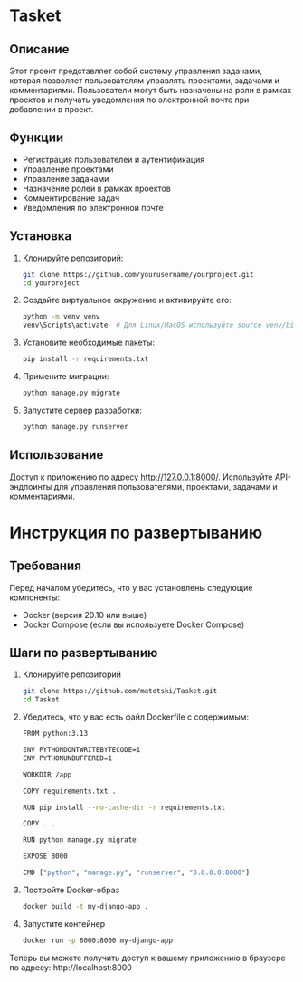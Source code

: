 # Tasket

## Описание
Этот проект представляет собой систему управления задачами, которая позволяет пользователям управлять проектами, задачами и комментариями. Пользователи могут быть назначены на роли в рамках проектов и получать уведомления по электронной почте при добавлении в проект.
## Функции
- Регистрация пользователей и аутентификация
- Управление проектами
- Управление задачами
- Назначение ролей в рамках проектов
- Комментирование задач
- Уведомления по электронной почте

## Установка
1. Клонируйте репозиторий:
   ```bash
   git clone https://github.com/yourusername/yourproject.git
   cd yourproject
   
2. Создайте виртуальное окружение и активируйте его:
    ```bash
    python -m venv venv
    venv\Scripts\activate  # Для Linux/MacOS используйте source venv/bin/activate

3. Установите необходимые пакеты:
    ```bash
    pip install -r requirements.txt
   
4. Примените миграции:
    ```bash
    python manage.py migrate

5. Запустите сервер разработки:
    ```bash
    python manage.py runserver

## Использование
Доступ к приложению по адресу http://127.0.0.1:8000/. Используйте API-эндпоинты для управления пользователями, проектами, задачами и комментариями.

# Инструкция по развертыванию

## Требования

Перед началом убедитесь, что у вас установлены следующие компоненты:
- Docker (версия 20.10 или выше)
- Docker Compose (если вы используете Docker Compose)

## Шаги по развертыванию
1. Клонируйте репозиторий
   ```bash
   git clone https://github.com/matotski/Tasket.git
   cd Tasket
2. Убедитесь, что у вас есть файл Dockerfile с содержимым:
   ```bash
   FROM python:3.13

   ENV PYTHONDONTWRITEBYTECODE=1
   ENV PYTHONUNBUFFERED=1

   WORKDIR /app

   COPY requirements.txt .

   RUN pip install --no-cache-dir -r requirements.txt

   COPY . .

   RUN python manage.py migrate

   EXPOSE 8000

   CMD ["python", "manage.py", "runserver", "0.0.0.0:8000"]
3. Постройте Docker-образ
   ```bash
   docker build -t my-django-app .
4. Запустите контейнер
   ```bash
   docker run -p 8000:8000 my-django-app
Теперь вы можете получить доступ к вашему приложению в браузере по адресу:
http://localhost:8000